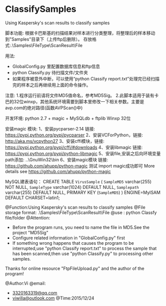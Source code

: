 # ClassifySamples
  Using Kaspersky's scan results  to classify samples


脚本功能:
    根据卡巴斯基的扫描结果对样本进行分类整理，将整理后的样本移动到"Samples"目录下（上传ftp后删除）。
    存放格式:.\Samples\FileType\ScanResult\File

用法:
   - GlobalConfig.py 里配置数据库信息和ftp信息
   - python Classify.py 待扫描文件/文件夹
   - 如果程序被意外中断，可以使用“python Classify report.txt”处理完已经扫描完的样本之后再继续用上面的命令操作。

注意:
   1.程序运行前请将文件MD5值命名，参考MD5Sig。
   2.此脚本适用于装有卡巴的32位winxp，其他系统环境需要到脚本里修改一下相关参数。主要是avp.com的绝对路径(函数AVPScan()中)

开发环境:
   python 2.7 + magic + MySQLdb + ftplib
   Winxp 32位


安装magic 模块:
1、安装pycparser-2.14  链接: https://pypi.python.org/pypi/pycparser
2、安装VCForPython，链接: http://aka.ms/vcpython27
3、安装cffi模块，链接: https://pypi.python.org/pypi/cffi/#downloads
4、安装libmagic  链接: https://pypi.python.org/pypi/python-libmagic
5、安装file,安装之后向环境变量path添加: ..\GnuWin32\bin
6、安装magic模块 链接: https://github.com/ahupp/python-magic
测试 import magic成功即可
More details see https://github.com/ahupp/python-magic


MySQL建表语句：
CREATE TABLE `VirusSample` (
  `SampleMD5` varchar(255) NOT NULL,
  `SampleType` varchar(1024) DEFAULT NULL,
  `Samplepath` varchar(255) DEFAULT NULL,
  PRIMARY KEY (`SampleMD5`)
) ENGINE=MyISAM DEFAULT CHARSET=latin1;
	

@Function:Using Kaspersky's scan results  to classify samples
@File storage format: .\Samples\FileType\ScanResult\File
@use : python Classfy file/folder
@Attention:
  - Before the program runs, you need to name the file in MD5.See the project "MD5Sig"
  - Configure related information in "GlobalConfig.py" first
  - If something wrong happens that causes the program to be interrupted,use "python Classify report.txt" to process the sample that has been scanned,then use 
    "python Classify.py" to processing other samples.

Thanks for online resource "FtpFileUpload.py" and the author of the program!


@Author:Vi
@email:
  - 3320163319@qq.com
  - viwilla@outlook.com
@Time:2015/12/24
